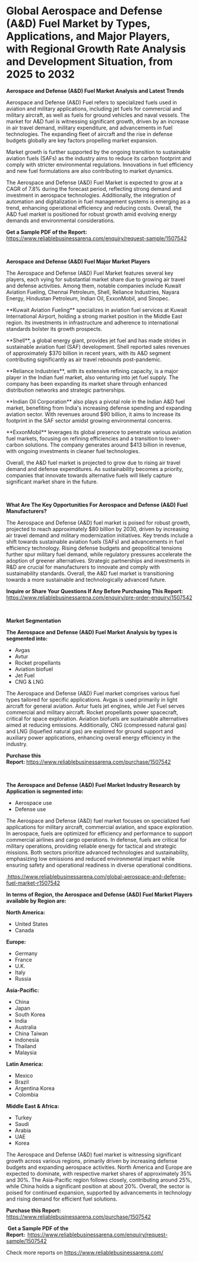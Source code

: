 <p><h1>Global Aerospace and Defense (A&D) Fuel Market by Types, Applications, and Major Players, with Regional Growth Rate Analysis and Development Situation, from 2025 to 2032</h1></p><p><strong>Aerospace and Defense (A&D) Fuel Market Analysis and Latest Trends</strong></p>
<p><p>Aerospace and Defense (A&D) Fuel refers to specialized fuels used in aviation and military applications, including jet fuels for commercial and military aircraft, as well as fuels for ground vehicles and naval vessels. The market for A&D fuel is witnessing significant growth, driven by an increase in air travel demand, military expenditure, and advancements in fuel technologies. The expanding fleet of aircraft and the rise in defense budgets globally are key factors propelling market expansion.</p><p>Market growth is further supported by the ongoing transition to sustainable aviation fuels (SAFs) as the industry aims to reduce its carbon footprint and comply with stricter environmental regulations. Innovations in fuel efficiency and new fuel formulations are also contributing to market dynamics. </p><p>The Aerospace and Defense (A&D) Fuel Market is expected to grow at a CAGR of 7.8% during the forecast period, reflecting strong demand and investment in aerospace technologies. Additionally, the integration of automation and digitalization in fuel management systems is emerging as a trend, enhancing operational efficiency and reducing costs. Overall, the A&D fuel market is positioned for robust growth amid evolving energy demands and environmental considerations.</p></p>
<p><strong>Get a Sample PDF of the Report:&nbsp;</strong> <a href="https://www.reliablebusinessarena.com/enquiry/request-sample/1507542?utm_campaign=3286&utm_medium=2&utm_source=Github&utm_content=ia&utm_term=02042025&utm_id=aerospace-and-defense-ad-fuel">https://www.reliablebusinessarena.com/enquiry/request-sample/1507542</a></p>
<p>&nbsp;</p>
<p><strong>Aerospace and Defense (A&D) Fuel Major Market Players</strong></p>
<p><p>The Aerospace and Defense (A&D) Fuel Market features several key players, each vying for substantial market share due to growing air travel and defense activities. Among them, notable companies include Kuwait Aviation Fueling, Chennai Petroleum, Shell, Reliance Industries, Nayara Energy, Hindustan Petroleum, Indian Oil, ExxonMobil, and Sinopec.</p><p>**Kuwait Aviation Fueling** specializes in aviation fuel services at Kuwait International Airport, holding a strong market position in the Middle East region. Its investments in infrastructure and adherence to international standards bolster its growth prospects.</p><p>**Shell**, a global energy giant, provides jet fuel and has made strides in sustainable aviation fuel (SAF) development. Shell reported sales revenues of approximately $370 billion in recent years, with its A&D segment contributing significantly as air travel rebounds post-pandemic.</p><p>**Reliance Industries**, with its extensive refining capacity, is a major player in the Indian fuel market, also venturing into jet fuel supply. The company has been expanding its market share through enhanced distribution networks and strategic partnerships.</p><p>**Indian Oil Corporation** also plays a pivotal role in the Indian A&D fuel market, benefiting from India's increasing defense spending and expanding aviation sector. With revenues around $90 billion, it aims to increase its footprint in the SAF sector amidst growing environmental concerns.</p><p>**ExxonMobil** leverages its global presence to penetrate various aviation fuel markets, focusing on refining efficiencies and a transition to lower-carbon solutions. The company generates around $413 billion in revenue, with ongoing investments in cleaner fuel technologies.</p><p>Overall, the A&D fuel market is projected to grow due to rising air travel demand and defense expenditures. As sustainability becomes a priority, companies that innovate towards alternative fuels will likely capture significant market share in the future.</p></p>
<p>&nbsp;</p>
<p><strong>What Are The Key Opportunities For Aerospace and Defense (A&D) Fuel Manufacturers?</strong></p>
<p><p>The Aerospace and Defense (A&D) fuel market is poised for robust growth, projected to reach approximately $80 billion by 2030, driven by increasing air travel demand and military modernization initiatives. Key trends include a shift towards sustainable aviation fuels (SAFs) and advancements in fuel efficiency technology. Rising defense budgets and geopolitical tensions further spur military fuel demand, while regulatory pressures accelerate the adoption of greener alternatives. Strategic partnerships and investments in R&D are crucial for manufacturers to innovate and comply with sustainability standards. Overall, the A&D fuel market is transitioning towards a more sustainable and technologically advanced future.</p></p>
<p><strong>Inquire or Share Your Questions If Any Before Purchasing This Report:</strong> <a href="https://www.reliablebusinessarena.com/enquiry/pre-order-enquiry/1507542?utm_campaign=3286&utm_medium=2&utm_source=Github&utm_content=ia&utm_term=02042025&utm_id=aerospace-and-defense-ad-fuel">https://www.reliablebusinessarena.com/enquiry/pre-order-enquiry/1507542</a></p>
<p>&nbsp;</p>
<p><strong>Market Segmentation</strong></p>
<p><strong>The Aerospace and Defense (A&D) Fuel Market Analysis by types is segmented into:</strong></p>
<p><ul><li>Avgas</li><li>Avtur</li><li>Rocket propellants</li><li>Aviation biofuel</li><li>Jet Fuel</li><li>CNG & LNG</li></ul></p>
<p><p>The Aerospace and Defense (A&D) Fuel market comprises various fuel types tailored for specific applications. Avgas is used primarily in light aircraft for general aviation. Avtur fuels jet engines, while Jet Fuel serves commercial and military aircraft. Rocket propellants power spacecraft, critical for space exploration. Aviation biofuels are sustainable alternatives aimed at reducing emissions. Additionally, CNG (compressed natural gas) and LNG (liquefied natural gas) are explored for ground support and auxiliary power applications, enhancing overall energy efficiency in the industry.</p></p>
<p><strong>Purchase this Report:&nbsp;</strong><a href="https://www.reliablebusinessarena.com/purchase/1507542?utm_campaign=3286&utm_medium=2&utm_source=Github&utm_content=ia&utm_term=02042025&utm_id=aerospace-and-defense-ad-fuel">https://www.reliablebusinessarena.com/purchase/1507542</a></p>
<p>&nbsp;</p>
<p><strong>The Aerospace and Defense (A&D) Fuel Market Industry Research by Application is segmented into:</strong></p>
<p><ul><li>Aerospace use</li><li>Defense use</li></ul></p>
<p><p>The Aerospace and Defense (A&D) fuel market focuses on specialized fuel applications for military aircraft, commercial aviation, and space exploration. In aerospace, fuels are optimized for efficiency and performance to support commercial airlines and cargo operations. In defense, fuels are critical for military operations, providing reliable energy for tactical and strategic missions. Both sectors prioritize advanced technologies and sustainability, emphasizing low emissions and reduced environmental impact while ensuring safety and operational readiness in diverse operational conditions.</p></p>
<p><a href="https://www.reliablebusinessarena.com/global-aerospace-and-defense-fuel-market-r1507542?utm_campaign=3286&utm_medium=2&utm_source=Github&utm_content=ia&utm_term=02042025&utm_id=aerospace-and-defense-ad-fuel">&nbsp;https://www.reliablebusinessarena.com/global-aerospace-and-defense-fuel-market-r1507542</a></p>
<p><strong>In terms of Region, the Aerospace and Defense (A&D) Fuel Market Players available by Region are:</strong></p>
<p>
    <p> <strong> North America: </strong>
        <ul>
            <li>United States</li>
            <li>Canada</li>
        </ul>
        </p> 
    <p> <strong> Europe: </strong>
        <ul>
            <li>Germany</li>
            <li>France</li>
            <li>U.K.</li>
            <li>Italy</li>
            <li>Russia</li>
        </ul>
        </p> 
    <p> <strong> Asia-Pacific: </strong>
        <ul>
            <li>China</li>
            <li>Japan</li>
            <li>South Korea</li>
            <li>India</li>
            <li>Australia</li>
            <li>China Taiwan</li>
            <li>Indonesia</li>
            <li>Thailand</li>
            <li>Malaysia</li>
        </ul>
        </p> 
    <p> <strong> Latin America: </strong>
        <ul>
            <li>Mexico</li>
            <li>Brazil</li>
            <li>Argentina Korea</li>
            <li>Colombia</li>
        </ul>
        </p> 
    <p> <strong> Middle East & Africa: </strong>
        <ul>
            <li>Turkey</li>
            <li>Saudi</li>
            <li>Arabia</li>
            <li>UAE</li>
            <li>Korea</li>
        </ul>
    </p>
    </p>
<p><p>The Aerospace and Defense (A&D) fuel market is witnessing significant growth across various regions, primarily driven by increasing defense budgets and expanding aerospace activities. North America and Europe are expected to dominate, with respective market shares of approximately 35% and 30%. The Asia-Pacific region follows closely, contributing around 25%, while China holds a significant position at about 20%. Overall, the sector is poised for continued expansion, supported by advancements in technology and rising demand for efficient fuel solutions.</p></p>
<p><strong>Purchase this Report: </strong><a href="https://www.reliablebusinessarena.com/purchase/1507542?utm_campaign=3286&utm_medium=2&utm_source=Github&utm_content=ia&utm_term=02042025&utm_id=aerospace-and-defense-ad-fuel">https://www.reliablebusinessarena.com/purchase/1507542</a></p>
<p>&nbsp;<strong>Get a Sample PDF of the Report:&nbsp;&nbsp;</strong><a href="https://www.reliablebusinessarena.com/enquiry/request-sample/1507542?utm_campaign=3286&utm_medium=2&utm_source=Github&utm_content=ia&utm_term=02042025&utm_id=aerospace-and-defense-ad-fuel">https://www.reliablebusinessarena.com/enquiry/request-sample/1507542</a></p>
<p><strong></strong></p>
<p>Check more reports on <a href="https://www.reliablebusinessarena.com/?utm_campaign=3286&utm_medium=2&utm_source=Github&utm_content=ia&utm_term=02042025&utm_id=aerospace-and-defense-ad-fuel">https://www.reliablebusinessarena.com/</a></p>